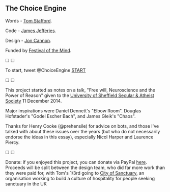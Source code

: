 ## The Choice Engine

Words - [Tom Stafford](http://tomstafford.staff.shef.ac.uk/).

Code - [James Jefferies](https://www.shedcode.co.uk/).

Design - [Jon Cannon](http://www.joncannon.co.uk/).

Funded by [Festival of the Mind](http://festivalofthemind.group.shef.ac.uk/).

&#9744; &#9744;

To start, tweet @ChoiceEngine [START](https://twitter.com/intent/tweet?text=@ChoiceEngine%20START)

&#9744; &#9744;

This project started as notes on a talk, "Free will, Neuroscience and the Power of Reason" given to the [University of Sheffield Secular & Atheist Society](https://www.facebook.com/events/618961544893961) 11 December 2014.

Major inspirations were Daniel Dennett's "Elbow Room". Douglas Hofstader's "Godel Escher Bach", and James Gleik's "Chaos".

Thanks for Henry Cooke (@prehensile) for advice on bots, and those I've talked with about these issues over the years (but who do not necessarily endorse the ideas in this essay), especially Nicol Harper and Laurence Piercy.

&#9744; &#9744;

Donate: if you enjoyed this project, you can donate via PayPal [here](paypal.me/tomqstafford). Proceeds will be split between the design team, who did far more work than they were paid for, with Tom's 1/3rd going to [City of Sanctuary](https://cityofsanctuary.org/), an organisation working to build a culture of hospitality for people seeking sanctuary in the UK 
